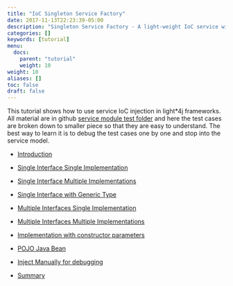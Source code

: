 ```yaml
---
title: "IoC Singleton Service Factory"
date: 2017-11-13T22:23:39-05:00
description: "Singleton Service Factory - A light-weight IoC service with YAML configuration"
categories: []
keywords: [tutorial]
menu:
  docs:
    parent: "tutorial"
    weight: 10
weight: 10
aliases: []
toc: false
draft: false
---
```


This tutorial shows how to use service IoC injection in light*4j frameworks. All material
are in github [service module test folder][] and here the test cases are broken down to
smaller piece so that they are easy to understand. The best way to learn it is to debug
the test cases one by one and stop into the service model. 

* [Introduction][]

* [Single Interface Single Implementation][]

* [Single Interface Multiple Implementations][]

* [Single Interface with Generic Type][]

* [Multiple Interfaces Single Implementation][]

* [Multiple Interfaces Multiple Implementations][]

* [Implementation with constructor parameters][]

* [POJO Java Bean][]

* [Inject Manually for debugging][]

* [Summary][]


[Introduction]: /tutorial/common/service/introduction/
[Single Interface Single Implementation]: /tutorial/common/service/singlesingle/
[Single Interface Multiple Implementations]: /tutorial/common/service/singlemultiple/
[Single Interface with Generic Type]: /tutorial/common/service/generic-type/
[service module test folder]: https://github.com/networknt/light-4j/tree/master/service/src/test/java/com/networknt/service
[Multiple Interfaces Single Implementation]: /tutorial/common/service/multiple-single/
[Multiple Interfaces Multiple Implementations]: /tutorial/common/service/multiple-multiple/
[Implementation with constructor parameters]: /tutorial/common/service/constructor-parameters/
[Summary]: /tutorial/common/service/summary/
[POJO Java Bean]: /tutorial/common/service/java-bean/
[Inject Manually for debugging]: /tutorial/common/service/manual-injection/

